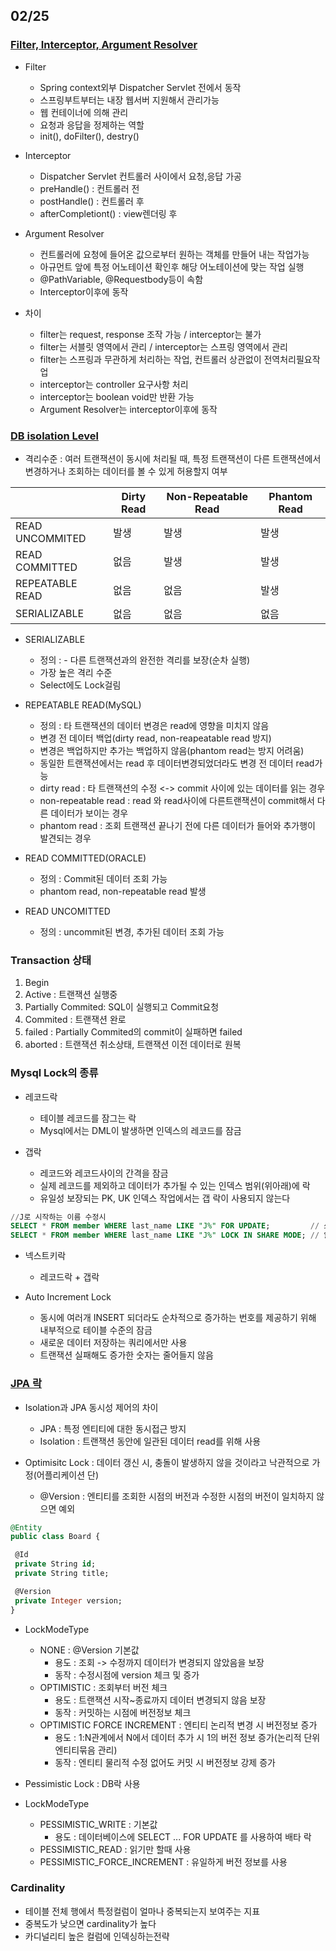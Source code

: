 ## 02/25

### [Filter, Interceptor, Argument Resolver](https://velog.io/@dlduq29/Filter-Interceptor-Argument-Resolver)
 - Filter
   - Spring context외부 Dispatcher Servlet 전에서 동작
   - 스프링부트부터는 내장 웹서버 지원해서 관리가능
   - 웹 컨테이너에 의해 관리
   - 요청과 응답을 정제하는 역할
   - init(), doFilter(), destry()

 - Interceptor
   - Dispatcher Servlet 컨트롤러 사이에서 요청,응답 가공
   - preHandle() : 컨트롤러 전
   - postHandle() : 컨트롤러 후
   - afterCompletiont() : view렌더링 후

 - Argument Resolver
   - 컨트롤러에 요청에 들어온 값으로부터 원하는 객체를 만들어 내는 작업가능
   - 아규먼트 앞에 특정 어노테이션 확인후 해당 어노테이션에 맞는 작업 실행
   - @PathVariable, @Requestbody등이 속함
   - Interceptor이후에 동작

 - 차이
   - filter는 request, response 조작 가능 / interceptor는 불가
   - filter는 서블릿 영역에서 관리 / interceptor는 스프링 영역에서 관리
   - filter는 스프링과 무관하게 처리하는 작업, 컨트롤러 상관없이 전역처리필요작업
   - interceptor는 controller 요구사항 처리
   - interceptor는 boolean void만 반환 가능
   - Argument Resolver는 interceptor이후에 동작

### [DB isolation Level](https://mangkyu.tistory.com/299)
- 격리수준 : 여러 트랜잭션이 동시에 처리될 때, 특정 트랜잭션이 다른 트랜잭션에서 변경하거나 조회하는 데이터를 볼 수 있게 허용할지 여부

|   |Dirty Read|Non-Repeatable Read|Phantom Read|
|------|--------|--------|--------|
|READ UNCOMMITED|발생|발생|발생|
|READ COMMITTED|없음|발생|발생|
|REPEATABLE READ|없음|없음|발생|
|SERIALIZABLE|없음|없음|없음|

- SERIALIZABLE 
   - 정의 : - 다른 트랜잭션과의 완전한 격리를 보장(순차 실행)
   - 가장 높은 격리 수준
   - Select에도 Lock걸림

- REPEATABLE READ(MySQL)
   - 정의 : 타 트랜잭션의 데이터 변경은 read에 영향을 미치지 않음
   - 변경 전 데이터 백업(dirty read, non-reapeatable read 방지)
   - 변경은 백업하지만 추가는 백업하지 않음(phantom read는 방지 어려움)
   - 동일한 트랜잭션에서는 read 후 데이터변경되었더라도 변경 전 데이터 read가능
   - dirty read : 타 트랜잭션의 수정 <-> commit 사이에 있는 데이터를 읽는 경우
   - non-repeatable read : read 와 read사이에 다른트랜잭션이 commit해서 다른 데이터가 보이는 경우
   - phantom read : 조회 트랜잭션 끝나기 전에 다른 데이터가 들어와 추가행이 발견되는 경우

- READ COMMITTED(ORACLE)
   - 정의 : Commit된 데이터 조회 가능
   - phantom read, non-repeatable read 발생

- READ UNCOMITTED
   - 정의 : uncommit된 변경, 추가된 데이터 조회 가능

### Transaction 상태
1. Begin
2. Active : 트랜잭션 실행중
3. Partially Commited: SQL이 실행되고 Commit요청
4. Commited : 트랜잭션 완로
5. failed : Partially Commited의 commit이 실패하면 failed
6. aborted : 트랜잭션 취소상태, 트랜잭션 이전 데이터로 원복

### Mysql Lock의 종류
- 레코드락
   - 테이블 레코드를 잠그는 락
   - Mysql에서는 DML이 발생하면 인덱스의 레코드를 잠금

- 갭락
   - 레코드와 레코드사이의 간격을 잠금
   - 실제 레코드를 제외하고 데이터가 추가될 수 있는 인덱스 범위(위아래)에 락
   - 유일성 보장되는 PK, UK 인덱스 작업에서는 갭 락이 사용되지 않는다
```sql
//J로 시작하는 이름 수정시
SELECT * FROM member WHERE last_name LIKE "J%" FOR UPDATE;         // 쓰기 잠금(베타락)
SELECT * FROM member WHERE last_name LIKE "J%" LOCK IN SHARE MODE; // 읽기 잠금(공유락)
```
- 넥스트키락
    - 레코드락 + 갭락

- Auto Increment Lock
    - 동시에 여러개 INSERT 되더라도 순차적으로 증가하는 번호를 제공하기 위해 내부적으로 테이블 수준의 잠금
    - 새로운 데이터 저장하는 쿼리에서만 사용
    - 트랜잭션 실패해도 증가한 숫자는 줄어들지 않음

### [JPA 락](https://hudi.blog/jpa-concurrency-control-optimistic-lock-and-pessimistic-lock/)
- Isolation과 JPA 동시성 제어의 차이
   - JPA : 특정 엔티티에 대한 동시접근 방지
   - Isolation : 트랜잭션 동안에 일관된 데이터 read를 위해 사용

- Optimisitc Lock : 데이터 갱신 시, 충돌이 발생하지 않을 것이라고 낙관적으로 가정(어플리케이션 단)
    - @Version : 엔티티를 조회한 시점의 버전과 수정한 시점의 버전이 일치하지 않으면 예외
 ```sql
@Entity
public class Board {

  @Id
  private String id;
  private String title;

  @Version
  private Integer version;
}
 ```
 - LockModeType
   - NONE : @Version 기본값
      - 용도 : 조회 -> 수정까지 데이터가 변경되지 않았음을 보장
      - 동작 : 수정시점에 version 체크 및 증가
   - OPTIMISTIC : 조회부터 버전 체크
      - 용도 : 트랜잭션 시작~종료까지 데이터 변경되지 않음 보장
      - 동작 : 커밋하는 시점에 버전정보 체크
   - OPTIMISTIC FORCE INCREMENT : 엔티티 논리적 변경 시 버전정보 증가
      - 용도 : 1:N관계에서 N에서 데이터 추가 시 1의 버전 정보 증가(논리적 단위 엔티티묶음 관리)
      - 동작 : 엔티티 물리적 수정 없어도 커밋 시 버전정보 강제 증가

- Pessimistic Lock : DB락 사용
 - LockModeType
   - PESSIMISTIC_WRITE : 기본값
      - 용도 : 데이터베이스에 SELECT ... FOR UPDATE 를 사용하여 배타 락
   - PESSIMISTIC_READ : 읽기만 할때 사용
   - PESSIMISTIC_FORCE_INCREMENT : 유일하게 버전 정보를 사용

### Cardinality
 - 테이블 전체 행에서 특정컬럼이 얼마나 중복되는지 보여주는 지표
 - 중복도가 낮으면 cardinality가 높다
 - 카디널리티 높은 컬럼에 인덱싱하는전략